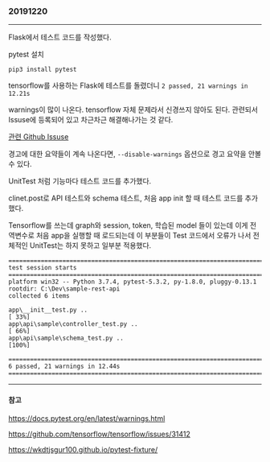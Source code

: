 ### 20191220
---

Flask에서 테스트 코드를 작성했다.

pytest 설치

```
pip3 install pytest
```

tensorflow를 사용하는 Flask에 테스트를 돌렸더니 `2 passed, 21 warnings in 12.21s`

warnings이 많이 나온다. tensorflow 자체 문제라서 신경쓰지 않아도 된다. 관련되서 Issuse에 등록되어 있고 차근차근 해결해나가는 것 같다.

[관련 Github Issuse](https://github.com/tensorflow/tensorflow/issues/31412)

경고에 대한 요약들이 계속 나온다면, `--disable-warnings` 옵션으로 경고 요약을 안볼수 있다.

UnitTest 처럼 기능마다 테스트 코드를 추가했다.

clinet.post로 API 테스트와 schema 테스트, 처음 app init 할 때 테스트 코드를 추가했다.

Tensorflow를 쓰는데 graph와 session, token, 학습된 model 들이 있는데 이게 전역변수로 처음 app을 실행할 때 로드되는데
이 부분들이 Test 코드에서 오류가 나서 전체적인 UnitTest는 하지 못하고 일부분 적용했다.

```
============================================================================================ test session starts ============================================================================================
platform win32 -- Python 3.7.4, pytest-5.3.2, py-1.8.0, pluggy-0.13.1
rootdir: C:\Dev\sample-rest-api
collected 6 items                                                                                                                                                                                            

app\__init__test.py ..                                                                                                                                                                                 [ 33%]
app\api\sample\controller_test.py ..                                                                                                                                                                   [ 66%]
app\api\sample\schema_test.py ..                                                                                                                                                                       [100%]

====================================================================================== 6 passed, 21 warnings in 12.44s ======================================================================================
```

---
#### 참고

https://docs.pytest.org/en/latest/warnings.html

https://github.com/tensorflow/tensorflow/issues/31412

https://wkdtjsgur100.github.io/pytest-fixture/
